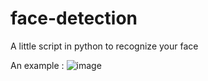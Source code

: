 # face-detection
A little script in python to recognize your face


An example :
![image](https://github.com/gabrielblanco2007/face-detection/assets/121984920/9c1d924c-c9d3-4f80-a462-19ad87dea20d)

